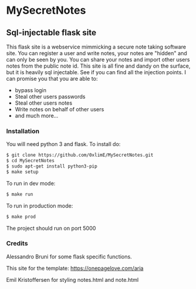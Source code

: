 # MySecretNotes

## Sql-injectable flask site

This flask site is a webservice mimmicking a secure note taking software site. You can register a user and write notes, your notes are "hidden" and can only be seen by you. You can share your notes and import other users notes from the public note id. This site is all fine and dandy on the surface, but it is heavily sql injectable. See if you can find all the injection points. I can promise you that you are able to:

* bypass login
* Steal other users passwords
* Steal other users notes
* Write notes on behalf of other users
* and much more...

### Installation

You will need python 3 and flask. To install do:

```sh
$ git clone https://github.com/0xlimE/MySecretNotes.git
$ cd MySecretNotes
$ sudo apt-get install python3-pip
$ make setup
```

To run in dev mode:

```sh
$ make run
```

To run in production mode:

```sh
$ make prod
```

The project should run on port 5000

### Credits

Alessandro Bruni for some flask specific functions.

This site for the template: <https://onepagelove.com/aria>

Emil Kristoffersen for styling notes.html and note.html
